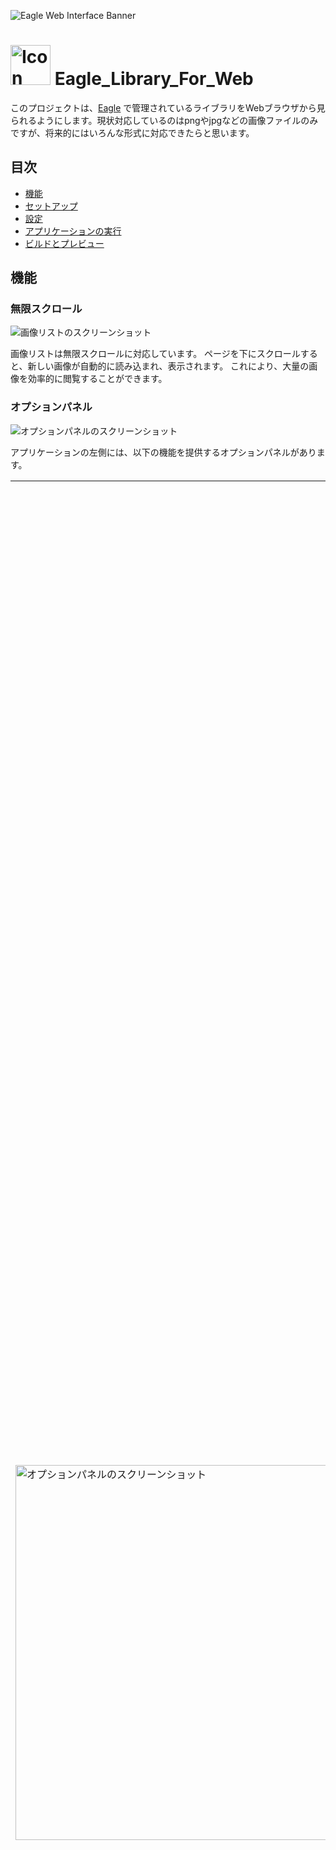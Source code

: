 ![Eagle Web Interface Banner](img/スクショ画像.png)

# <img src="public/favicon.png" alt="Icon" width="64" height="64"> Eagle_Library_For_Web

このプロジェクトは、[Eagle](https://eagle.cool/) で管理されているライブラリをWebブラウザから見られるようにします。現状対応しているのはpngやjpgなどの画像ファイルのみですが、将来的にはいろんな形式に対応できたらと思います。

## 目次
- [機能](#機能)
- [セットアップ](#セットアップ)
- [設定](#設定)
- [アプリケーションの実行](#アプリケーションの実行)
- [ビルドとプレビュー](#ビルドとプレビュー)

## 機能

### 無限スクロール
![画像リストのスクリーンショット](img/inf_scroll.gif)

画像リストは無限スクロールに対応しています。
ページを下にスクロールすると、新しい画像が自動的に読み込まれ、表示されます。
これにより、大量の画像を効率的に閲覧することができます。

### オプションパネル
![オプションパネルのスクリーンショット](img/option_panel.gif)

アプリケーションの左側には、以下の機能を提供するオプションパネルがあります。
<table>
  <tr>
    <td>
      <img src="img/option_panel.png" alt="オプションパネルのスクリーンショット" width="600">
    </td>
    <td>
      <ul>
        <li><strong>①パネルの表示/非表示:</strong> 左上のボタン（▶ または ◀）をクリックすることで、オプションパネルの表示/非表示を切り替えできます。パネルを隠すことで、画像表示領域を広げられます。</li>
        <li><strong>②ライブラリ選択:</strong> ドロップダウンメニューから、Eagleのライブラリを切り替えができます。ライブラリを切り替えると、ページがリロードされ、新しいライブラリのコンテンツが表示されます。</li>
        <li><strong>③列数調整スライダー:</b> 画像の表示列数を調整できます。スライダーを動かすことで、画像の表示サイズとレイアウトを動的に変更できます。</li>
        <li><strong>④フォルダツリー:</strong> Eagleライブラリ内のフォルダ構造をツリー形式で表示します。特定のフォルダをクリックすると、そのフォルダ内の画像のみが表示されます。</li>
      </ul>
    </td>
  </tr>
</table>

### 画像の拡大表示
![画像拡大表示のスクリーンショット](img/modal.gif)
画像をクリックやタップすると、その画像がモーダルウィンドウで拡大表示されます。スワイプで次の画像に移動することも可能です。モーダルウィンドウでは、画像の詳細（Eagleでの登録情報など）を表示することもできます。

モーダルウィンドウでは、画像の詳細（Eagleでの登録情報など）を表示することもできます。

---

## セットアップ

### 前提条件

*   Python 3.8以上
*   Node.js (LTS推奨)
*   npm または Yarn

### 1. リポジリのクローン

```bash
git clone https://github.com/your-username/eagle_web.git
cd eagle_web
```

### 2. バックエンドのセットアップ

Pythonの依存関係をインストールします。

```bash
pip install -r requirements.txt
```

### 3. フロントエンドのセットアップ

Node.jsの依存関係をインストールします。

```bash
npm install
# または yarn install
```

---

## 設定

### バックエンドの設定

バックエンドの設定は `backend/settings.json` ファイルで行います。このファイルはGit管理から除外されているため、`backend/settings.json.example` をコピーして作成してください。

```bash
cp backend/settings.json.example backend/settings.json
```

`backend/settings.json` をテキストエディタで開き、以下の項目を設定します。

*   `EAGLE_LIBRARY_SEARCH_PATH`: Eagleライブラリ（`.library` フォルダ）を検索するルートパスを指定します。例: `"set/your/path/to/library"`
*   `ALLOW_ORIGINS`: CORS \(Cross-Origin Resource Sharing\) の許可オリジンを指定します。開発中は `["*"]` で全てを許可できますが、本番環境では具体的なオリジンを指定することを推奨します。例: `["http://localhost:3000", "https://your-domain.com"]`
*   `API_BASE_URL`: バックエンドAPIのベースURLを指定します。例: `"http://192.168.XX.XX:8000"`
```json
{
  "EAGLE_LIBRARY_SEARCH_PATH": "set/your/path/to/library",
  "ALLOW_ORIGINS": ["*"]
}
```

### フロントエンドのAPI接続設定

フロントエンドのAPI接続先は、`setting/` ディレクトリ内の `.env` ファイルで管理されます。これらのファイルには、バックエンドAPIの完全なURL（プロトコル、IPアドレス、ポートを含む）を `VITE_API_BASE_URL` という変数で定義します。

*   **`setting/.env.development`**: `npm run dev` で開発サーバーを起動する際に読み込まれます。通常は `http://localhost:8000` を指定しますが、同じローカルネットワーク内の他のデバイス（スマートフォンなど）からアクセスしたい場合は、バックエンドが動作しているPCの固定IPアドレス（例: `http://192.168.XX.XX:8000`）を指定すると便利です。
*   **`setting/.env.production`**: `npm run build` で本番ビルドを行う際に読み込まれます。本番環境のAPIの公開URLを指定してください。

例:
```env
VITE_API_BASE_URL="http://localhost:8000"
```

---

## アプリケーションの実行

プロジェクトのルートディレクトリから以下のコマンドを実行します。
このコマンドは、フロントエンドとバックエンドの両方を同時に起動します。

```bash
npm run dev
```

通常、ブラウザで `http://localhost:5173` (Viteのデフォルトポート) が開かれ、アプリケーションにアクセスできます。

---

## ビルドとプレビュー

アプリケーションをビルドし、その結果をローカルでプレビューする方法です。

### アプリケーションのビルド

以下のコマンドを実行すると、Viteはアプリケーションを最適化し、静的ファイルを `dist/` ディレクトリに生成します。

```bash
npm run build
```

### ビルドされたアプリケーションのプレビュー

ビルドされたアプリケーションが正しく動作するかを確認するために、簡易的な静的ファイルサーバーを起動できます。

```bash
npm run preview
```

このコマンドは `dist/` ディレクトリの内容を配信し、ブラウザでアクセス可能なURLを提供します。

---

## ライセンス

このプロジェクトはMITライセンスで提供されています。詳細については、[LICENSE](LICENSE) ファイルを参照してください。

## 免責事項

本プロジェクトは個人利用を想定しており、セキュリティに関する十分な考慮はされていません。本プロジェクトをインターネット上に公開するサーバーとして利用し、何らかのトラブル（データ漏洩、不正アクセス、サービス停止など）が発生した場合でも、作者は一切の責任を負いません。自己責任においてご利用ください。